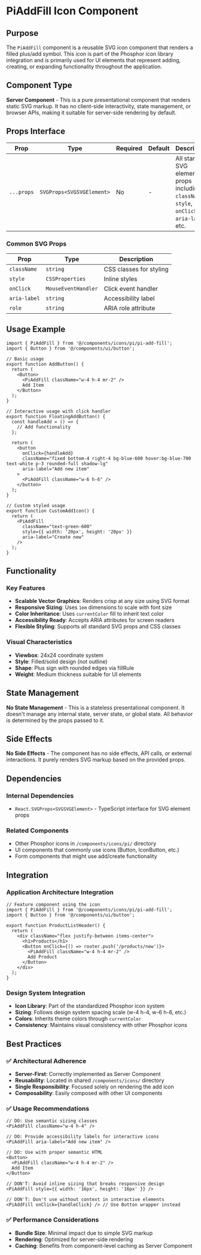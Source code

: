 # PiAddFill Icon Component

## Purpose

The `PiAddFill` component is a reusable SVG icon component that renders a filled plus/add symbol. This icon is part of the Phosphor icon library integration and is primarily used for UI elements that represent adding, creating, or expanding functionality throughout the application.

## Component Type

**Server Component** - This is a pure presentational component that renders static SVG markup. It has no client-side interactivity, state management, or browser APIs, making it suitable for server-side rendering by default.

## Props Interface

| Prop | Type | Required | Default | Description |
|------|------|----------|---------|-------------|
| `...props` | `SVGProps<SVGSVGElement>` | No | - | All standard SVG element props including `className`, `style`, `onClick`, `aria-label`, etc. |

### Common SVG Props
| Prop | Type | Description |
|------|------|-------------|
| `className` | `string` | CSS classes for styling |
| `style` | `CSSProperties` | Inline styles |
| `onClick` | `MouseEventHandler` | Click event handler |
| `aria-label` | `string` | Accessibility label |
| `role` | `string` | ARIA role attribute |

## Usage Example

```tsx
import { PiAddFill } from '@/components/icons/pi/pi-add-fill';
import { Button } from '@/components/ui/button';

// Basic usage
export function AddButton() {
  return (
    <Button>
      <PiAddFill className="w-4 h-4 mr-2" />
      Add Item
    </Button>
  );
}

// Interactive usage with click handler
export function FloatingAddButton() {
  const handleAdd = () => {
    // Add functionality
  };

  return (
    <button
      onClick={handleAdd}
      className="fixed bottom-4 right-4 bg-blue-600 hover:bg-blue-700 text-white p-3 rounded-full shadow-lg"
      aria-label="Add new item"
    >
      <PiAddFill className="w-6 h-6" />
    </button>
  );
}

// Custom styled usage
export function CustomAddIcon() {
  return (
    <PiAddFill 
      className="text-green-600" 
      style={{ width: '20px', height: '20px' }}
      aria-label="Create new"
    />
  );
}
```

## Functionality

### Key Features
- **Scalable Vector Graphics**: Renders crisp at any size using SVG format
- **Responsive Sizing**: Uses `1em` dimensions to scale with font size
- **Color Inheritance**: Uses `currentColor` fill to inherit text color
- **Accessibility Ready**: Accepts ARIA attributes for screen readers
- **Flexible Styling**: Supports all standard SVG props and CSS classes

### Visual Characteristics
- **Viewbox**: 24x24 coordinate system
- **Style**: Filled/solid design (not outline)
- **Shape**: Plus sign with rounded edges via fillRule
- **Weight**: Medium thickness suitable for UI elements

## State Management

**No State Management** - This is a stateless presentational component. It doesn't manage any internal state, server state, or global state. All behavior is determined by the props passed to it.

## Side Effects

**No Side Effects** - The component has no side effects, API calls, or external interactions. It purely renders SVG markup based on the provided props.

## Dependencies

### Internal Dependencies
- `React.SVGProps<SVGSVGElement>` - TypeScript interface for SVG element props

### Related Components
- Other Phosphor icons in `/components/icons/pi/` directory
- UI components that commonly use icons (Button, IconButton, etc.)
- Form components that might use add/create functionality

## Integration

### Application Architecture Integration

```tsx
// Feature component using the icon
import { PiAddFill } from '@/components/icons/pi/pi-add-fill';
import { Button } from '@/components/ui/button';

export function ProductListHeader() {
  return (
    <div className="flex justify-between items-center">
      <h1>Products</h1>
      <Button onClick={() => router.push('/products/new')}>
        <PiAddFill className="w-4 h-4 mr-2" />
        Add Product
      </Button>
    </div>
  );
}
```

### Design System Integration
- **Icon Library**: Part of the standardized Phosphor icon system
- **Sizing**: Follows design system spacing scale (w-4 h-4, w-6 h-6, etc.)
- **Colors**: Inherits theme colors through `currentColor`
- **Consistency**: Maintains visual consistency with other Phosphor icons

## Best Practices

### ✅ Architectural Adherence
- **Server-First**: Correctly implemented as Server Component
- **Reusability**: Located in shared `/components/icons/` directory
- **Single Responsibility**: Focused solely on rendering the add icon
- **Composability**: Easily composed with other UI components

### ✅ Usage Recommendations

```tsx
// DO: Use semantic sizing classes
<PiAddFill className="w-4 h-4" />

// DO: Provide accessibility labels for interactive icons
<PiAddFill aria-label="Add new item" />

// DO: Use with proper semantic HTML
<Button>
  <PiAddFill className="w-4 h-4 mr-2" />
  Add Item
</Button>

// DON'T: Avoid inline sizing that breaks responsive design
<PiAddFill style={{ width: '16px', height: '16px' }} />

// DON'T: Don't use without context in interactive elements
<PiAddFill onClick={handleClick} /> // Use Button wrapper instead
```

### ✅ Performance Considerations
- **Bundle Size**: Minimal impact due to simple SVG markup
- **Rendering**: Optimized for server-side rendering
- **Caching**: Benefits from component-level caching as Server Component